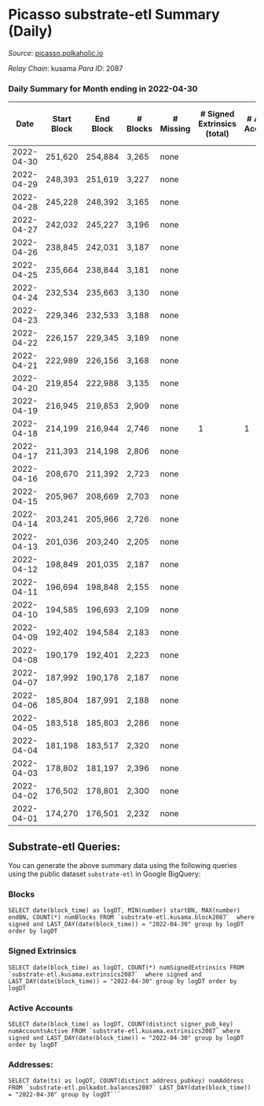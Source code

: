 # Picasso substrate-etl Summary (Daily)

_Source_: [picasso.polkaholic.io](https://picasso.polkaholic.io)

*Relay Chain*: kusama
*Para ID*: 2087



### Daily Summary for Month ending in 2022-04-30


| Date | Start Block | End Block | # Blocks | # Missing | # Signed Extrinsics (total) | # Active Accounts | # Addresses with Balances | # Events | # Transfers | # XCM Transfers In | # XCM Transfers Out |
| ---- | ----------- | --------- | -------- | --------- | --------------------------- | ----------------- | ------------------------- | -------- | ----------- | ------------------ | ------------------- |
| 2022-04-30 | 251,620 | 254,884 | 3,265 | none |  |  | 8 | 6,535 |   |   |   |
| 2022-04-29 | 248,393 | 251,619 | 3,227 | none |  |  | 8 | 6,456 |   |   |   |
| 2022-04-28 | 245,228 | 248,392 | 3,165 | none |  |  | 8 | 6,331 |   |   |   |
| 2022-04-27 | 242,032 | 245,227 | 3,196 | none |  |  | 8 | 6,394 |   |   |   |
| 2022-04-26 | 238,845 | 242,031 | 3,187 | none |  |  | 8 | 6,376 |   |   |   |
| 2022-04-25 | 235,664 | 238,844 | 3,181 | none |  |  | 8 | 6,364 |   |   |   |
| 2022-04-24 | 232,534 | 235,663 | 3,130 | none |  |  | 8 | 6,261 |   |   |   |
| 2022-04-23 | 229,346 | 232,533 | 3,188 | none |  |  | 8 | 6,378 |   |   |   |
| 2022-04-22 | 226,157 | 229,345 | 3,189 | none |  |  | 8 | 6,380 |   |   |   |
| 2022-04-21 | 222,989 | 226,156 | 3,168 | none |  |  | 8 | 6,338 |   |   |   |
| 2022-04-20 | 219,854 | 222,988 | 3,135 | none |  |  | 8 | 6,271 |   |   |   |
| 2022-04-19 | 216,945 | 219,853 | 2,909 | none |  |  | 8 | 5,820 |   |   |   |
| 2022-04-18 | 214,199 | 216,944 | 2,746 | none | 1 | 1 | 8 | 5,499 |   |   |   |
| 2022-04-17 | 211,393 | 214,198 | 2,806 | none |  |  | 8 | 5,613 |   |   |   |
| 2022-04-16 | 208,670 | 211,392 | 2,723 | none |  |  | 8 | 5,448 |   |   |   |
| 2022-04-15 | 205,967 | 208,669 | 2,703 | none |  |  | 8 | 5,407 |   |   |   |
| 2022-04-14 | 203,241 | 205,966 | 2,726 | none |  |  | 8 | 5,454 |   |   |   |
| 2022-04-13 | 201,036 | 203,240 | 2,205 | none |  |  | 8 | 4,414 |   |   |   |
| 2022-04-12 | 198,849 | 201,035 | 2,187 | none |  |  | 8 | 4,375 |   |   |   |
| 2022-04-11 | 196,694 | 198,848 | 2,155 | none |  |  | 8 | 4,311 |   |   |   |
| 2022-04-10 | 194,585 | 196,693 | 2,109 | none |  |  | 8 | 4,219 |   |   |   |
| 2022-04-09 | 192,402 | 194,584 | 2,183 | none |  |  | 8 | 4,368 |   |   |   |
| 2022-04-08 | 190,179 | 192,401 | 2,223 | none |  |  | 8 | 4,447 |   |   |   |
| 2022-04-07 | 187,992 | 190,178 | 2,187 | none |  |  | 8 | 4,375 |   |   |   |
| 2022-04-06 | 185,804 | 187,991 | 2,188 | none |  |  | 8 | 4,377 |   |   |   |
| 2022-04-05 | 183,518 | 185,803 | 2,286 | none |  |  | 8 | 4,574 |   |   |   |
| 2022-04-04 | 181,198 | 183,517 | 2,320 | none |  |  | 8 | 4,641 |   |   |   |
| 2022-04-03 | 178,802 | 181,197 | 2,396 | none |  |  | 8 | 4,793 |   |   |   |
| 2022-04-02 | 176,502 | 178,801 | 2,300 | none |  |  | 8 | 4,601 |   |   |   |
| 2022-04-01 | 174,270 | 176,501 | 2,232 | none |  |  | 8 | 4,466 |   |   |   |

## Substrate-etl Queries:
You can generate the above summary data using the following queries using the public dataset `substrate-etl` in Google BigQuery:


### Blocks
```
SELECT date(block_time) as logDT, MIN(number) startBN, MAX(number) endBN, COUNT(*) numBlocks FROM `substrate-etl.kusama.block2087`  where signed and LAST_DAY(date(block_time)) = "2022-04-30" group by logDT order by logDT
```


### Signed Extrinsics
```
SELECT date(block_time) as logDT, COUNT(*) numSignedExtrinsics FROM `substrate-etl.kusama.extrinsics2087`  where signed and LAST_DAY(date(block_time)) = "2022-04-30" group by logDT order by logDT
```


### Active Accounts
```
SELECT date(block_time) as logDT, COUNT(distinct signer_pub_key) numAccountsActive FROM `substrate-etl.kusama.extrinsics2087` where signed and LAST_DAY(date(block_time)) = "2022-04-30" group by logDT order by logDT
```


### Addresses:
```
SELECT date(ts) as logDT, COUNT(distinct address_pubkey) numAddress FROM `substrate-etl.polkadot.balances2087` LAST_DAY(date(block_time)) = "2022-04-30" group by logDT```

